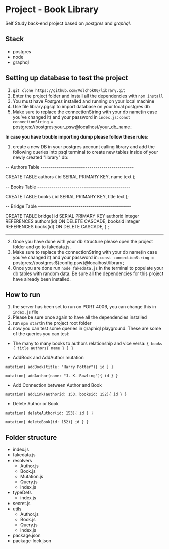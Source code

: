 # Project - Book Library 
Self Study back-end project based on _postgres_ and _graphql_.

## Stack
* postgres
* node
* graphql

## Setting up database to test the project
1) `git clone https://github.com/Volchok00/library.git`
1) Enter the project folder and install all the dependencies with `npm install` 
2) You must have _Postgres_ installed and running on your local machine
3) Use file library.pgsql to import database on your local postgres db
4) Make sure to replace the connectionString with your db name(in case you've changed it) and your password in `index.js`:
`const connectionString = `postgres://postgres:your_psw@localhost/your_db_name`;`

**In case you have trouble importing dump please follow these rules:**
1) create a new DB in your postgres account calling library and add the following queries into psql terminal to create new tables inside of your newly created "library" db:

-- Authors Table ----------------------------------------------

CREATE TABLE authors (
    id SERIAL PRIMARY KEY,
    name text
);

-- Books Table ----------------------------------------------

CREATE TABLE books (
    id SERIAL PRIMARY KEY,
    title text
);

-- Bridge Table ----------------------------------------------

CREATE TABLE bridge( 
    id SERIAL PRIMARY KEY
    authorid integer REFERENCES authors(id) ON DELETE CASCADE,
    booksid integer REFERENCES books(id) ON DELETE CASCADE,
  )
;

 -------------------------------------------------------------
 
2) Once you have done with your db structure please open the project folder and go to fakedata.js.
3) Make sure to replace the connectionString with your db name(in case you've changed it) and your password in:
`const connectionString = `postgres://postgres:${config.psw}@localhost/library`;` 
4) Once you are done run `node fakedata.js` in the terminal to populate your db tables with random data. Be sure all the dependencies for this project have already been installed. 

## How to run

1) the server has been set to run on PORT 4006, you can change this in `index.js` file
2) Please be sure once again to have all the dependencies installed
3) run `npm start`in the project root folder
4) now you can test some queries in graphiql playground. These are some of the queries you can test:

* The many to many books to authors relationship and vice versa:
`{
  books {
    title
    authors{
      name
    }
  }
}`

* AddBook and AddAuthor mutation

`mutation{
  addBook(title: "Harry Potter"){
    id
  }
}`

`mutation{
  addAuthor(name: "J. K. Rowling"){
    id
  }
}
`
* Add Connection between Author and Book

`mutation{
  addLink(authorid: 153, booksid: 152){
    id
  }
}`

* Delete Author or Book

`mutation{
  deleteAuthor(id: 153){
    id
  }
}`

`mutation{
  deleteBook(id: 152){
    id
  }
}`

## Folder structure
* index.js
* fakedata.js
* resolvers
  * Author.js
  * Book.js
  * Mutation.js
  * Query.js
  * index.js
* typeDefs
  * index.js
* secret.js
* utils
  * Author.js
  * Book.js
  * Query.js
  * index.js
* package.json
* package-lock.json
